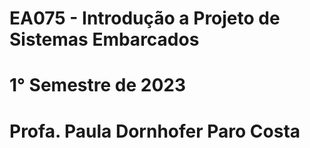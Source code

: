 # EA075 - Introdução a Projeto de Sistemas Embarcados
# 1° Semestre de 2023
# Profa. Paula Dornhofer Paro Costa


